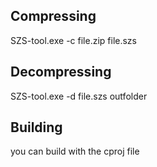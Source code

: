## Compressing
SZS-tool.exe -c file.zip file.szs


## Decompressing
SZS-tool.exe -d file.szs outfolder

## Building
you can build with the cproj file
